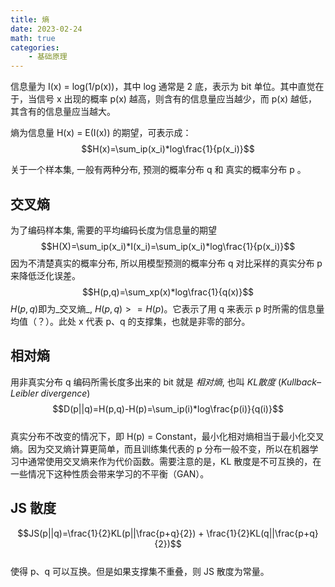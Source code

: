 ```yaml
---
title: 熵
date: 2023-02-24
math: true
categories: 
    - 基础原理
---
```

信息量为 I(x) = log(1/p(x))，其中 log 通常是 2 底，表示为 bit 单位。其中直觉在于，当信号 x 出现的概率 p(x) 越高，则含有的信息量应当越少，而 p(x) 越低，其含有的信息量应当越大。

熵为信息量 H(x) = E(I(x)) 的期望，可表示成：  
$$H(x)=\sum_ip(x_i)*log\frac{1}{p(x_i)}$$

关于一个样本集, 一般有两种分布, 预测的概率分布 q 和 真实的概率分布 p 。

## 交叉熵
为了编码样本集, 需要的平均编码长度为信息量的期望
$$H(X)=\sum_ip(x_i)*I(x_i)=\sum_ip(x_i)*log\frac{1}{p(x_i)}$$
因为不清楚真实的概率分布, 所以用模型预测的概率分布 q 对比采样的真实分布 p 来降低泛化误差。
$$H(p,q)=\sum_xp(x)*log\frac{1}{q(x)}$$
$H(p,q)$即为_交叉熵_, $H(p,q) >= H(p)$。它表示了用 q 来表示 p 时所需的信息量均值（？）。此处 x 代表 p、q 的支撑集，也就是非零的部分。

## 相对熵
用非真实分布 q 编码所需长度多出来的 bit 就是 _相对熵_, 也叫 _KL散度_ (_Kullback–Leibler divergence_)
$$D(p||q)=H(p,q)-H(p)=\sum_ip(i)*log\frac{p(i)}{q(i)}$$  
真实分布不改变的情况下，即 H(p) = Constant，最小化相对熵相当于最小化交叉熵。因为交叉熵计算更简单，而且训练集代表的 p 分布一般不变，所以在机器学习中通常使用交叉熵来作为代价函数。需要注意的是，KL 散度是不可互换的，在一些情况下这种性质会带来学习的不平衡（GAN）。

## JS 散度
$$JS(p||q)=\frac{1}{2}KL(p||\frac{p+q}{2}) + \frac{1}{2}KL(q||\frac{p+q}{2})$$  
使得 p、q 可以互换。但是如果支撑集不重叠，则 JS 散度为常量。

